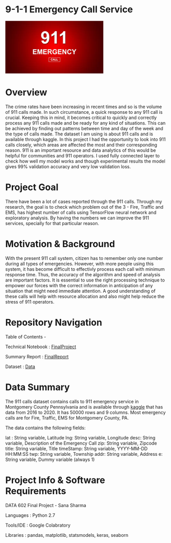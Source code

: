 # 9-1-1 Emergency Call Service 
![911](911_pic.jpg)

# Overview 
The crime rates have been increasing in recent times and so is the volume of 911 calls made. In such circumstance, a quick response to any 911 call is crucial. Keeping this in mind, it becomes critical to quickly and correctly process any 911 calls made and be ready for any kind of situations. This can be achieved by finding out patterns between time and day of the week and the type of calls made. The dataset I am using is about 911 calls and is available through kaggle. In this project I had the opportunity to look into 911 calls closely, which areas are affected the most and their corresponding reason. 911 is an important resource and data analytics of this would be helpful for communities and 911 operators. I used fully connected layer to check how well my model works and though experimental results the model gives 99% validation accuracy and very low validation loss.

# Project Goal
There have been a lot of cases reported through the 911 calls. Through my research, the goal is to check which problem out of the 3 - Fire, Traffic and EMS, has highest number of calls using TensorFlow neural network and exploratory analysis. By having the numbers we can improve the 911 services, specially for that particular reason.

# Motivation & Background
With the present 911 call system, citizen has to remember only one number during all types of emergencies. However, with more people using this system, it has become difficult to effectivly process each call with minimum response time. Thus, the accuracy of the algorithm and speed of analysis are important factors. It is essential to use the right processing technique to empower our forces with the correct information in anticipation of any situation that might need immediate attention. A good understanding of these calls will help with resource allocation and also might help reduce the stress of 911 operators.

# Repository Navigation 

Table of Contents -

Technical Notebook               : [FinalProject](https://github.com/sanashar/911_emergency_calls/blob/main/Technical%20Notebook/FinalProject.ipynb)

Summary Report       : [FinalReport](https://github.com/sanashar/911_emergency_calls/blob/main/Summary%20Report/FinalProjectReport.ipynb)

Dataset          : [Data](https://www.kaggle.com/mchirico/montcoalert)

# Data Summary
The 911 calls dataset contains calls to 911 emergency service in Montgomery County Pennsylvania and is available through [kaggle](https://www.kaggle.com/mchirico/montcoalert) that has data from 2016 to 2020. It has 50000 rows and 9 columns. Most emergency calls are for Fire, Traffic, EMS for Montgomery County, PA.

The data contains the following fields:

lat : String variable, Latitude
lng: String variable, Longitude
desc: String variable, Description of the Emergency Call
zip: String variable, Zipcode
title: String variable, Title
timeStamp: String variable, YYYY-MM-DD HH:MM:SS
twp: String variable, Township
addr: String variable, Address
e: String variable, Dummy variable (always 1)

# Project Info & Software Requirements
DATA 602 Final Project - Sana Sharma

Languages    : Python 2.7

Tools/IDE    : Google Colabratory

Libraries    : pandas, matplotlib, statsmodels, keras, seaborn
